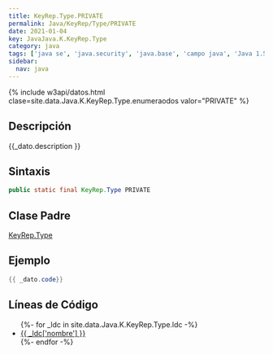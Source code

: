 ```yaml
---
title: KeyRep.Type.PRIVATE
permalink: Java/KeyRep/Type/PRIVATE
date: 2021-01-04
key: JavaJava.K.KeyRep.Type
category: java
tags: ['java se', 'java.security', 'java.base', 'campo java', 'Java 1.5']
sidebar: 
  nav: java
---
```


{% include w3api/datos.html clase=site.data.Java.K.KeyRep.Type.enumeraodos valor="PRIVATE" %}

## Descripción
{{_dato.description }}

## Sintaxis
~~~java
public static final KeyRep.Type PRIVATE
~~~

## Clase Padre
[KeyRep.Type](/Java/KeyRep/Type/)

## Ejemplo
~~~java
{{ _dato.code}}
~~~

## Líneas de Código
<ul>
{%- for _ldc in site.data.Java.K.KeyRep.Type.ldc -%}
   <li>
       <a href="{{_ldc['url'] }}">{{ _ldc['nombre'] }}</a>
   </li>
{%- endfor -%}
</ul>
